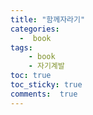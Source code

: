 ```yaml
---
title: "함께자라기"
categories: 
  -  book
tags: 
    - book
    - 자기계발
toc: true
toc_sticky: true
comments:  true
---
```


